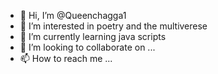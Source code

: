 - 👋 Hi, I’m @Queenchagga1
- 👀 I’m interested in poetry and the multiverese 
- 🌱 I’m currently learning java scripts 
- 💞️ I’m looking to collaborate on ...
- 📫 How to reach me ...

<!---
Queenchagga1/Queenchagga1 is a ✨ special ✨ repository because its `README.md` (this file) appears on your GitHub profile.
You can click the Preview link to take a look at your changes.
--->
